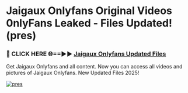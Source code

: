 # Jaigaux Onlyfans Original Videos 0nlyFans Leaked - Files Updated! (pres)

<h3>🔴 CLICK HERE 🌐==►► <a href="https://tinyurl.com/ehrbuxhb" rel="nofollow">Jaigaux Onlyfans Updated Files</a></h3>

Get Jaigaux Onlyfans and all content. Now you can access all videos and pictures of Jaigaux Onlyfans. New Updated Files 2025!

[![pres](https://i.imgur.com/lVYEuWS.gif)](https://tinyurl.com/ehrbuxhb)
